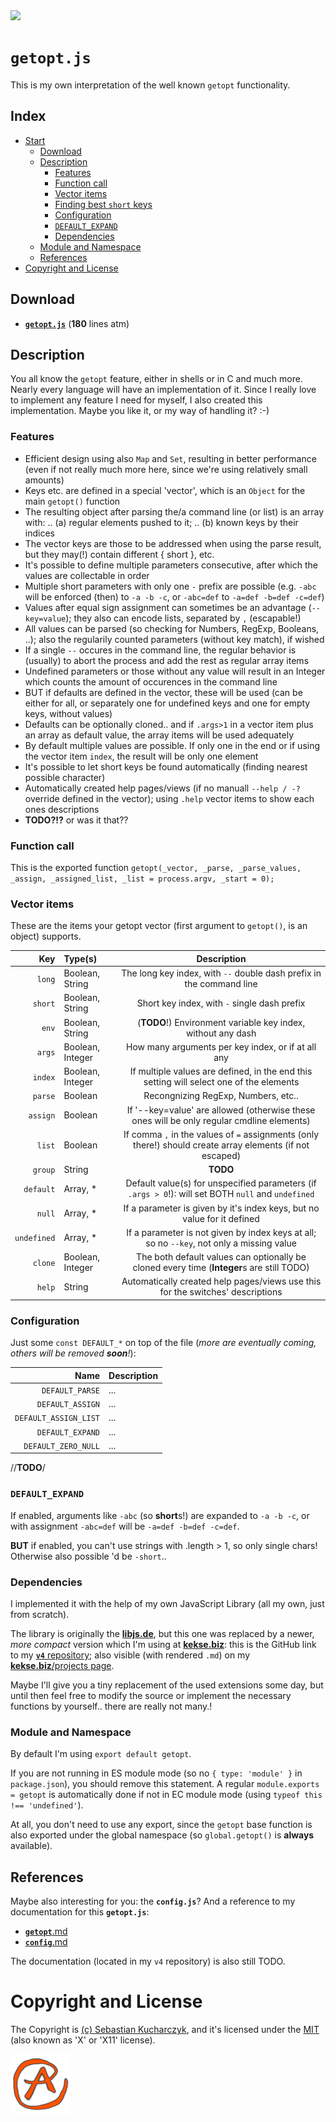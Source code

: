 <img src="https://kekse.biz/github.php?draw&override=github:getopt.js&text=v4&draw" />

# `getopt.js`
This is my own interpretation of the well known `getopt` functionality.

## Index
* [Start](#getoptjs)
    * [Download](#download)
    * [Description](#description)
        * [Features](#features)
        * [Function call](#function-call)
        * [Vector items](#vector-items)
        * [Finding best `short` keys](#finding-best-short-keys)
        * [Configuration](#configuration)
        * [`DEFAULT_EXPAND`](#default_expand)
    	* [Dependencies](#dependencies)
	* [Module and Namespace](#module-and-namespace)
    * [References](#references)
* [Copyright and License](#copyright-and-license)

## Download
* [**`getopt.js`**](js/getopt.js) (**180** lines atm)

## Description
You all know the `getopt` feature, either in shells or in C and much more. Nearly every language will have an implementation of it.
Since I really love to implement any feature I need for myself, I also created this implementation. Maybe you like it, or my way of handling it? :-)

### Features
* Efficient design using also `Map` and `Set`, resulting in better performance (even if not really much more here, since we're using relatively small amounts)
* Keys etc. are defined in a special 'vector', which is an `Object` for the main `getopt()` function
* The resulting object after parsing the/a command line (or list) is an array with: .. (a) regular elements pushed to it; .. (b) known keys by their indices
* The vector keys are those to be addressed when using the parse result, but they may(!) contain different { short }, etc.
* It's possible to define multiple parameters consecutive, after which the values are collectable in order
* Multiple short parameters with only one `-` prefix are possible (e.g. `-abc` will be enforced (then) to `-a -b -c`, or `-abc=def` to `-a=def -b=def -c=def`)
* Values after equal sign assignment can sometimes be an advantage (`--key=value`); they also can encode lists, separated by `,` (escapable!)
* All values can be parsed (so checking for Numbers, RegExp, Booleans, ..); also the regularily counted parameters (without key match), if wished
* If a single `--` occures in the command line, the regular behavior is (usually) to abort the process and add the rest as regular array items
* Undefined parameters or those without any value will result in an Integer which counts the amount of occurences in the command line
* BUT if defaults are defined in the vector, these will be used (can be either for all, or separately one for undefined keys and one for empty keys, without values)
* Defaults can be optionally cloned.. and if `.args>1` in a vector item plus an array as default value, the array items will be used adequately
* By default multiple values are possible. If only one in the end or if using the vector item `index`, the result will be only one element
* It's possible to let short keys be found automatically (finding nearest possible character)
* Automatically created help pages/views (if no manuall `--help / -?` override defined in the vector); using `.help` vector items to show each ones descriptions
* **TODO?!?** or was it that??

### Function call
This is the exported function `getopt(_vector, _parse, _parse_values, _assign, _assigned_list, _list = process.argv, _start = 0);`

### Vector items
These are the items your getopt vector (first argument to `getopt()`, is an object) supports.

| Key         | Type(s)          | Description                                                                                               |
| ----------: | :--------------- | :-------------------------------------------------------------------------------------------------------: |
| `long`      | Boolean, String  | The long key index, with `--` double dash prefix in the command line                                      |
| `short`     | Boolean, String  | Short key index, with `-` single dash prefix                                                              |
| `env`       | Boolean, String  | (**TODO**!) Environment variable key index, without any dash                                              |
| `args`      | Boolean, Integer | How many arguments per key index, or if at all any                                                        |
| `index`     | Boolean, Integer | If multiple values are defined, in the end this setting will select one of the elements                   |
| `parse`     | Boolean          | Recongnizing RegExp, Numbers, etc..                                                                       |
| `assign`    | Boolean          | If '--key=value' are allowed (otherwise these ones will be only regular cmdline elements)                 |
| `list`      | Boolean          | If comma `,` in the values of `=` assignments (only there!) should create array elements (if not escaped) |
| `group`     | String           | **TODO**                                                                                                  |
| `default`   | Array, \*        | Default value(s) for unspecified parameters (if `.args > 0`!): will set BOTH `null` and `undefined`       |
| `null`      | Array, \*        | If a parameter is given by it's index keys, but no value for it defined                                   |
| `undefined` | Array, \*        | If a parameter is not given by index keys at all; so no `--key`, not only a missing value                 |
| `clone`     | Boolean, Integer | The both default values can optionally be cloned every time (**Integer**s are still TODO)                 |
| `help`      | String           | Automatically created help pages/views use this for the switches' descriptions                            |

### Configuration
Just some `const DEFAULT_*` on top of the file (_more are eventually coming, others will be removed **soon**!_):

| Name                  | Description |
| --------------------: | :---------- |
| `DEFAULT_PARSE`       | ...         |
| `DEFAULT_ASSIGN`      | ...         |
| `DEFAULT_ASSIGN_LIST` | ...         |
| `DEFAULT_EXPAND`      | ...         |
| `DEFAULT_ZERO_NULL`   | ...         |

//**TODO**/

### **`DEFAULT_EXPAND`**
If enabled, arguments like `-abc` (so **short**s!) are expanded to `-a -b -c`, or with assignment
`-abc=def` will be `-a=def -b=def -c=def`.

**BUT** if enabled, you can't use strings with .length > 1, so only single chars! Otherwise also
possible 'd be `-short`..

### Dependencies
I implemented it with the help of my own JavaScript Library (all my own, just from scratch).

The library is originally the [**libjs.de**](https://libjs.de/), but this one was replaced by a newer,
_more compact_ version which I'm using at [**kekse.biz**](https://kekse.biz/): this is the GitHub link
to my [**`v4`** repository](https://github.com/kekse1/v4/); also visible (with rendered `.md`) on my
[**kekse.biz**/projects page](https://kekse.biz/#github://kekse1/).

Maybe I'll give you a tiny replacement of the used extensions some day, but until then feel free to
modify the source or implement the necessary functions by yourself.. there are really not many.!

### Module and Namespace
By default I'm using `export default getopt`.

If you are not running in ES module mode (so no `{ type: 'module' }` in `package.json`), you should
remove this statement. A regular `module.exports = getopt` is automatically done if not in EC module
mode (using `typeof this !== 'undefined'`).

At all, you don't need to use any export, since the `getopt` base function is also exported under the
global namespace (so `global.getopt()` is **always** available).

## References
Maybe also interesting for you: the **`config.js`**? And a reference to my documentation for this **`getopt.js`**:

* [**`getopt`**.md](https://github.com/kekse1/v4/blob/git/docs/modules/lib/getopt.md)
* [**`config`**.md](https://github.com/kekse1/v4/blob/git/docs/modules/lib/config.md)

The documentation (located in my `v4` repository) is also still TODO.

# Copyright and License
The Copyright is [(c) Sebastian Kucharczyk](COPYRIGHT.txt),
and it's licensed under the [MIT](LICENSE.txt) (also known as 'X' or 'X11' license).

![kekse.biz](favicon.png)
